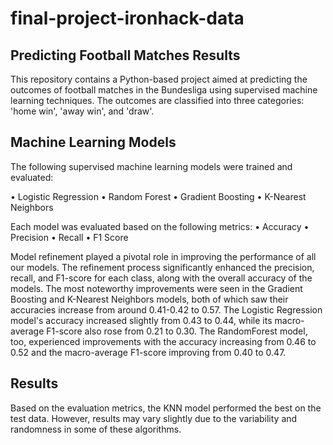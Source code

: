 # final-project-ironhack-data

## Predicting Football Matches Results
This repository contains a Python-based project aimed at predicting the outcomes of football matches in the Bundesliga using supervised machine learning techniques. The outcomes are classified into three categories: 'home win', 'away win', and 'draw'.

## Machine Learning Models
The following supervised machine learning models were trained and evaluated:

•	Logistic Regression
•	Random Forest
•	Gradient Boosting
•	K-Nearest Neighbors

Each model was evaluated based on the following metrics:
•	Accuracy
•	Precision
•	Recall 
•	F1 Score

Model refinement played a pivotal role in improving the performance of all our models. The refinement process significantly enhanced the precision, recall, and F1-score for each class, along with the overall accuracy of the models.
The most noteworthy improvements were seen in the Gradient Boosting and K-Nearest Neighbors models, both of which saw their accuracies increase from around 0.41-0.42 to 0.57. The Logistic Regression model's accuracy increased slightly from 0.43 to 0.44, while its macro-average F1-score also rose from 0.21 to 0.30. The RandomForest model, too, experienced improvements with the accuracy increasing from 0.46 to 0.52 and the macro-average F1-score improving from 0.40 to 0.47.

## Results
Based on the evaluation metrics, the KNN model performed the best on the test data. However, results may vary slightly due to the variability and randomness in some of these algorithms.
